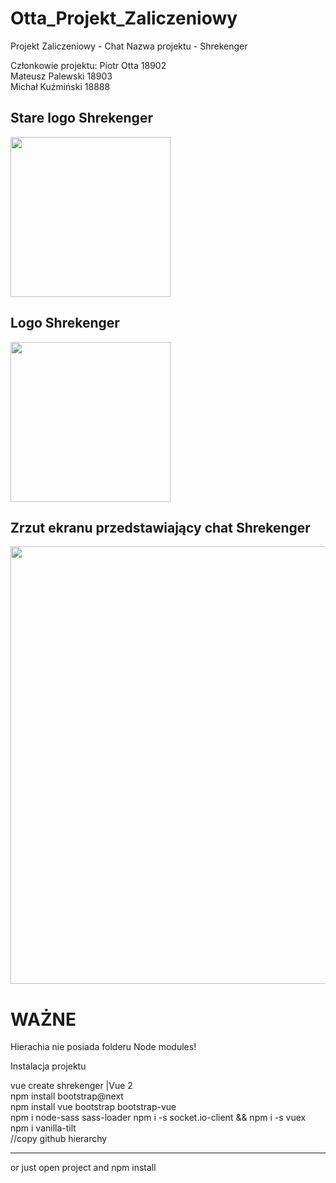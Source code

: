 # Otta_Projekt_Zaliczeniowy

Projekt Zaliczeniowy - Chat
Nazwa projektu - Shrekenger </br>

Członkowie projektu:
Piotr Otta       18902 </br>
Mateusz Palewski 18903 </br>
Michał Kuźmiński 18888 </br>

<h2>Stare logo Shrekenger</h2>
<img src="https://github.com/PiotrOtta/Otta_Projekt_Zaliczeniowy/blob/OCS-17/HTML%20CSS%20ChatBox%20Design/Assets/Logo_Shrekenger_gradient.png" width="256">

<h2>Logo Shrekenger</h2>
<img src="https://github.com/PiotrOtta/Otta_Projekt_Zaliczeniowy/blob/main/src/assets/Shrekenger.png" width="256">

<h2>Zrzut ekranu przedstawiający chat Shrekenger</h2>
<img src="https://github.com/PiotrOtta/Otta_Projekt_Zaliczeniowy/blob/OCS-17/HTML%20CSS%20ChatBox%20Design/Assets/ShrekengerChat.png" width="700">

<h1>WAŻNE</h1>
<p>Hierachia nie posiada folderu Node modules!</p>

<p>Instalacja projektu</p>
vue create shrekenger |Vue 2</br>
npm install bootstrap@next</br>
npm install vue bootstrap bootstrap-vue</br>
npm i node-sass sass-loader
npm i -s socket.io-client && npm i -s vuex</br>
npm i vanilla-tilt </br>
//copy github hierarchy</br>
<hr />
or just open project and npm install
